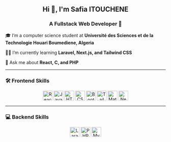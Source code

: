 ## <div align="center">Hi 👋, I'm Safia ITOUCHENE</div>  
  

### <div align="center">A Fullstack Web Developer 🚀</div>  
  

🎓 I’m a computer science student at <b>Université des Sciences et de la Technologie Houari Boumediene, Algeria</b>  
  

👩‍💻 I’m currently learning <b>Laravel, Next.js, and Tailwind CSS</b>  
  

💬 Ask me about <b>React, C, and PHP</b>  
  

---

### 🛠️ Frontend Skills  
<div align="center">  
  <img src="https://img.shields.io/badge/React-61DAFB?style=for-the-badge&logo=react&logoColor=white&logoWidth=24&borderRadius=8px" alt="React" height="30"/>
  <img src="https://img.shields.io/badge/JavaScript-F7DF1E?style=for-the-badge&logo=javascript&logoColor=white&logoWidth=24&borderRadius=8px" alt="JavaScript" height="30"/>
  <img src="https://img.shields.io/badge/HTML5-E34F26?style=for-the-badge&logo=html5&logoColor=white&logoWidth=24&borderRadius=8px" alt="HTML5" height="30"/>
  <img src="https://img.shields.io/badge/CSS3-1572B6?style=for-the-badge&logo=css3&logoColor=white&logoWidth=24&borderRadius=8px" alt="CSS3" height="30"/>
  <img src="https://img.shields.io/badge/Bootstrap-563D7C?style=for-the-badge&logo=bootstrap&logoColor=white&logoWidth=24&borderRadius=8px" alt="Bootstrap" height="30"/>
  <img src="https://img.shields.io/badge/TailwindCSS-06B6D4?style=for-the-badge&logo=tailwindcss&logoColor=white&logoWidth=24&borderRadius=8px" alt="Tailwind CSS" height="30"/>
  <img src="https://img.shields.io/badge/Material--UI-0081CB?style=for-the-badge&logo=material-ui&logoColor=white&logoWidth=24&borderRadius=8px" alt="Material UI" height="30"/>
  <img src="https://img.shields.io/badge/Next.js-000000?style=for-the-badge&logo=next.js&logoColor=white&logoWidth=24&borderRadius=8px" alt="Next.js" height="30"/>
</div>  

---

### 💻 Backend Skills  
<div align="center">  
  <img src="https://img.shields.io/badge/Laravel-FF2D20?style=for-the-badge&logo=laravel&logoColor=white&logoWidth=24&borderRadius=8px" alt="Laravel" height="30"/>
  <img src="https://img.shields.io/badge/PHP-777BB4?style=for-the-badge&logo=php&logoColor=white&logoWidth=24&borderRadius=8px" alt="PHP" height="30"/>
  <img src="https://img.shields.io/badge/MySQL-4479A1?style=for-the-badge&logo=mysql&logoColor=white&logoWidth=24&borderRadius=8px" alt="MySQL" height="30"/>
  <img src="https://img.sh
